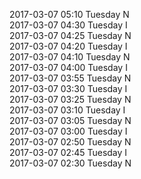 2017-03-07 05:10 Tuesday  N  
2017-03-07 04:30 Tuesday  I  
2017-03-07 04:25 Tuesday  N  
2017-03-07 04:20 Tuesday  I  
2017-03-07 04:10 Tuesday  N  
2017-03-07 04:00 Tuesday  I  
2017-03-07 03:55 Tuesday  N  
2017-03-07 03:30 Tuesday  I  
2017-03-07 03:25 Tuesday  N  
2017-03-07 03:10 Tuesday  I  
2017-03-07 03:05 Tuesday  N  
2017-03-07 03:00 Tuesday  I  
2017-03-07 02:50 Tuesday  N  
2017-03-07 02:45 Tuesday  I  
2017-03-07 02:30 Tuesday  N  
